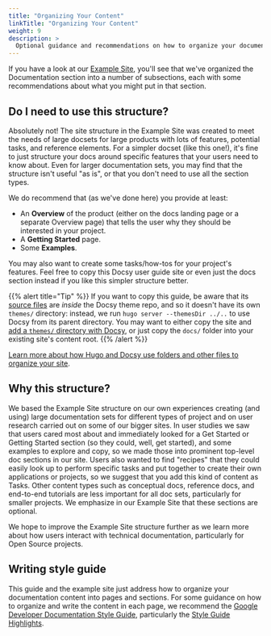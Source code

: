 ```yaml
---
title: "Organizing Your Content"
linkTitle: "Organizing Your Content"
weight: 9
description: >
  Optional guidance and recommendations on how to organize your documentation site.
---
```


If you have a look at our [Example Site](https://example.docsy.dev/about/), you'll see that we've organized 
the Documentation section into a number of subsections, each with some recommendations about what you might put 
in that section.

## Do I need to use this structure?

Absolutely not! The site structure in the Example Site was created to meet the needs of large docsets for large
products with lots of features, potential tasks, and reference elements. For a simpler docset (like this one!),
it's fine to just structure your docs around specific features that your users need to know about.  Even for larger
documentation sets, you may find that the structure isn't useful "as is", or that you don't need to use all the 
section types. 

We do recommend that (as we've done here) you provide at least:

* An **Overview** of the product (either on the docs landing page or a separate Overview page) that tells the user 
  why they should be interested in your project.
* A **Getting Started** page.
* Some **Examples**.

You may also want to create some tasks/how-tos for your project's features. Feel free to copy this Docsy user guide 
site or even just the docs section instead if you like this simpler structure better. 

{{% alert title="Tip" %}}
If you want to copy this guide, be aware that its [source files](https://github.com/google/docsy/tree/main/userguide) are *inside* the Docsy theme repo, and so it doesn't have its own `themes/` directory: instead, we run `hugo server --themesDir ../..` to use Docsy from its parent directory. You may want to either copy the site and [add a `themes/` directory with Docsy](/docs/get-started/other-options/#option-2-clone-the-docsy-theme), or just copy the `docs/` folder into your existing site's content root.
{{% /alert %}}

[Learn more about how Hugo and Docsy use folders and other files to organize your site](/docs/adding-content/content/#organizing-your-documentation).

## Why this structure?

We based the Example Site structure on our own experiences creating (and using) large documentation sets for
different types of project and on user research carried out on some of our bigger sites. In user studies we saw that 
users cared most about and immediately looked for a Get Started or Getting Started section 
(so they could, well, get started), and some examples to explore and copy, so we made those into prominent top-level doc 
sections in our site. Users also wanted to find "recipes" that they could easily look up to perform specific tasks and 
put together to create their own applications or projects, so we suggest that you add this kind of content as Tasks. 
Other content types such as conceptual docs, reference docs, and end-to-end tutorials are less important for all doc sets, 
particularly for smaller projects. We emphasize in our Example Site that these sections are optional.

We hope to improve the Example Site structure further as we learn more about how users interact with technical 
documentation, particularly for Open Source projects.

## Writing style guide

This guide and the example site just address how to organize your documentation content into pages and sections. For some guidance on how to organize and write the content in each page, we recommend the 
[Google Developer Documentation Style Guide](https://developers.google.com/style/), particularly the 
[Style Guide Highlights](https://developers.google.com/style/highlights).
